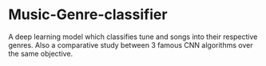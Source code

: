 # Music-Genre-classifier
A deep learning model which classifies tune and songs into their respective genres. Also a comparative study between 3 famous CNN algorithms over the same objective.  
